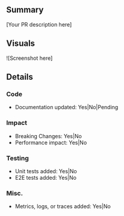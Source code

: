 ## Summary
<!-- Briefly describe what this PR is about. -->
[Your PR description here]

## Visuals
<!-- Attach screenshots or videos of any visual changes. If none, delete this section. -->
![Screenshot here]

## Details

### Code
- Documentation updated: Yes|No|Pending
  <!-- - If pending, describe what needs to be updated and create a triage ticket for it -->
  <!-- - If yes, link to documentation -->

### Impact
- Breaking Changes: Yes|No
  <!-- - Migration steps: [If yes, describe] -->
  <!-- - Backwards compatible: Yes|No -->
- Performance impact: Yes|No
  <!-- - If yes, describe: [Describe impact here] -->

### Testing
- Unit tests added: Yes|No
  <!-- - If no, reason: [Reason here] -->
- E2E tests added: Yes|No
  <!-- - If no, reason: [Reason here] -->

### Misc.
- Metrics, logs, or traces added: Yes|No
  <!-- - If yes, describe: [Describe what was added if necessary] -->
